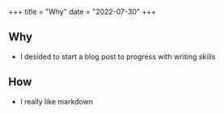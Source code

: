 +++
title = "Why"
date = "2022-07-30"
+++

## Why

- I desided to start a blog post to progress with writing skills 

## How

- I really like markdown